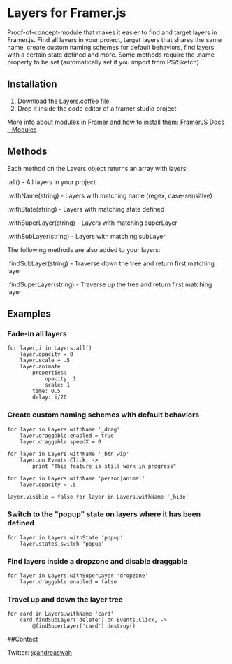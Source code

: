 # Layers for Framer.js

Proof-of-concept-module that makes it easier to find and target layers in Framer.js. Find all layers in your project, target layers that shares the same name, create custom naming schemes for default behaviors, find layers with a certain state defined and more.
Some methods require the .name property to be set (automatically set if you import from PS/Sketch).

## Installation

1. Download the Layers.coffee file
2. Drop it inside the code editor of a framer studio project


More info about modules in Framer and how to install them: [FramerJS Docs - Modules](http://framerjs.com/docs/#modules)


## Methods

Each method on the Layers object returns an array with layers:

.all() - All layers in your project

.withName(string) - Layers with matching name (regex, case-sensitive)

.withState(string) - Layers with matching state defined

.withSuperLayer(string) - Layers with matching superLayer

.withSubLayer(string) - Layers with matching subLayer

The following methods are also added to your layers:

.findSubLayer(string) - Traverse down the tree and return first matching layer

.findSuperLayer(string) - Traverse up the tree and return first matching layer

## Examples

### Fade-in all layers 
	for layer,i in Layers.all()
		layer.opacity = 0
		layer.scale = .5
		layer.animate
			properties:
				opacity: 1
				scale: 1
			time: 0.5
			delay: i/20
		
### Create custom naming schemes with default behaviors
	for layer in Layers.withName '_drag'
		layer.draggable.enabled = true 
		layer.draggable.speedX = 0

	for layer in Layers.withName '_btn_wip'
		layer.on Events.Click, -> 
			print "This feature is still work in progress"

	for layer in Layers.withName 'person|animal'
		layer.opacity = .5
		
	layer.visible = false for layer in Layers.withName '_hide'

### Switch to the "popup" state on layers where it has been defined
	for layer in Layers.withState 'popup'
		layer.states.switch 'popup'

### Find layers inside a dropzone and disable draggable
	for layer in Layers.withSuperLayer 'dropzone'
		layer.draggable.enabled = false

### Travel up and down the layer tree 
	for card in Layers.withName 'card'
		card.findSubLayer('delete').on Events.Click, ->
			@findSuperLayer('card').destroy()


##Contact

Twitter: [@andreaswah](http://twitter.com/andreaswah)
